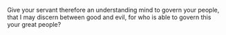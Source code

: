 Give your servant therefore an understanding mind to govern your people, that I may discern between good and evil, for who is able to govern this your great people?
